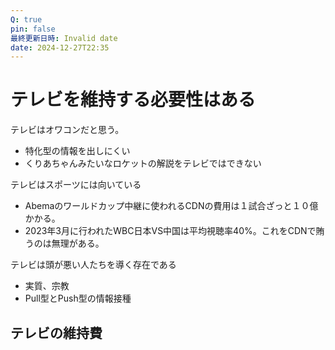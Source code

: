 ```yaml
---
Q: true
pin: false
最終更新日時: Invalid date
date: 2024-12-27T22:35
---
```

# テレビを維持する必要性はある

テレビはオワコンだと思う。

- 特化型の情報を出しにくい  
- くりあちゃんみたいなロケットの解説をテレビではできない  

テレビはスポーツには向いている

- Abemaのワールドカップ中継に使われるCDNの費用は１試合ざっと１０億かかる。  
- 2023年3月に行われたWBC日本VS中国は平均視聴率40%。これをCDNで賄うのは無理がある。  

テレビは頭が悪い人たちを導く存在である

- 実質、宗教  
- Pull型とPush型の情報接種  

## テレビの維持費